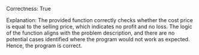 Correctness: True

Explanation: The provided function correctly checks whether the cost price is equal to the selling price, which indicates no profit and no loss. The logic of the function aligns with the problem description, and there are no potential cases identified where the program would not work as expected. Hence, the program is correct.